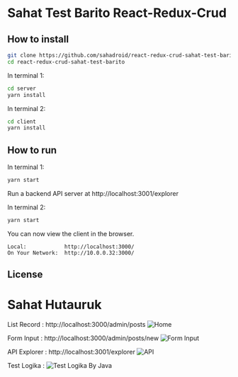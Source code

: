 # Sahat Test Barito React-Redux-Crud



## How to install

```bash
git clone https://github.com/sahadroid/react-redux-crud-sahat-test-barito.git
cd react-redux-crud-sahat-test-barito
```

In terminal 1:

```bash
cd server
yarn install
```

In terminal 2:

```bash
cd client
yarn install
```

## How to run

In terminal 1:

```bash
yarn start
```

Run a backend API server at http://localhost:3001/explorer 



In terminal 2:

```bash
yarn start
```

You can now view the client in the browser.

    Local:            http://localhost:3000/
    On Your Network:  http://10.0.0.32:3000/


## License

Sahat Hutauruk
=====================================================================================

List Record : http://localhost:3000/admin/posts
![Home](https://user-images.githubusercontent.com/27715383/98909751-d17a3780-24f4-11eb-861d-3da7f767024f.png)

Form Input : http://localhost:3000/admin/posts/new
![Form Input](https://user-images.githubusercontent.com/27715383/98921107-7dc31a80-2503-11eb-9755-87c4c3eda933.png)


API Explorer : http://localhost:3001/explorer
![API](https://user-images.githubusercontent.com/27715383/98921439-e27e7500-2503-11eb-89cd-a20943603ecc.png)

Test Logika : 
![Test Logika By Java](https://user-images.githubusercontent.com/27715383/98923620-77826d80-2506-11eb-8365-28350555ccf0.png)

